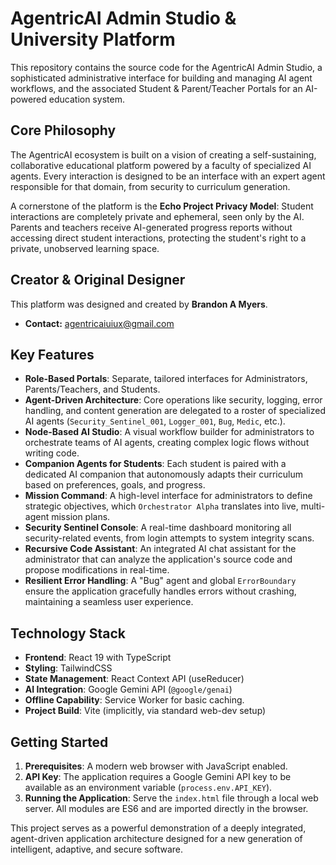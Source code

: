 # AgentricAI Admin Studio & University Platform

This repository contains the source code for the AgentricAI Admin Studio, a sophisticated administrative interface for building and managing AI agent workflows, and the associated Student & Parent/Teacher Portals for an AI-powered education system.

## Core Philosophy

The AgentricAI ecosystem is built on a vision of creating a self-sustaining, collaborative educational platform powered by a faculty of specialized AI agents. Every interaction is designed to be an interface with an expert agent responsible for that domain, from security to curriculum generation.

A cornerstone of the platform is the **Echo Project Privacy Model**: Student interactions are completely private and ephemeral, seen only by the AI. Parents and teachers receive AI-generated progress reports without accessing direct student interactions, protecting the student's right to a private, unobserved learning space.

## Creator & Original Designer

This platform was designed and created by **Brandon A Myers**.

-   **Contact:** [agentricaiuiux@gmail.com](mailto:agentricaiuiux@gmail.com)

## Key Features

-   **Role-Based Portals**: Separate, tailored interfaces for Administrators, Parents/Teachers, and Students.
-   **Agent-Driven Architecture**: Core operations like security, logging, error handling, and content generation are delegated to a roster of specialized AI agents (`Security_Sentinel_001`, `Logger_001`, `Bug`, `Medic`, etc.).
-   **Node-Based AI Studio**: A visual workflow builder for administrators to orchestrate teams of AI agents, creating complex logic flows without writing code.
-   **Companion Agents for Students**: Each student is paired with a dedicated AI companion that autonomously adapts their curriculum based on preferences, goals, and progress.
-   **Mission Command**: A high-level interface for administrators to define strategic objectives, which `Orchestrator Alpha` translates into live, multi-agent mission plans.
-   **Security Sentinel Console**: A real-time dashboard monitoring all security-related events, from login attempts to system integrity scans.
-   **Recursive Code Assistant**: An integrated AI chat assistant for the administrator that can analyze the application's source code and propose modifications in real-time.
-   **Resilient Error Handling**: A "Bug" agent and global `ErrorBoundary` ensure the application gracefully handles errors without crashing, maintaining a seamless user experience.

## Technology Stack

-   **Frontend**: React 19 with TypeScript
-   **Styling**: TailwindCSS
-   **State Management**: React Context API (useReducer)
-   **AI Integration**: Google Gemini API (`@google/genai`)
-   **Offline Capability**: Service Worker for basic caching.
-   **Project Build**: Vite (implicitly, via standard web-dev setup)

## Getting Started

1.  **Prerequisites**: A modern web browser with JavaScript enabled.
2.  **API Key**: The application requires a Google Gemini API key to be available as an environment variable (`process.env.API_KEY`).
3.  **Running the Application**: Serve the `index.html` file through a local web server. All modules are ES6 and are imported directly in the browser.

This project serves as a powerful demonstration of a deeply integrated, agent-driven application architecture designed for a new generation of intelligent, adaptive, and secure software.
